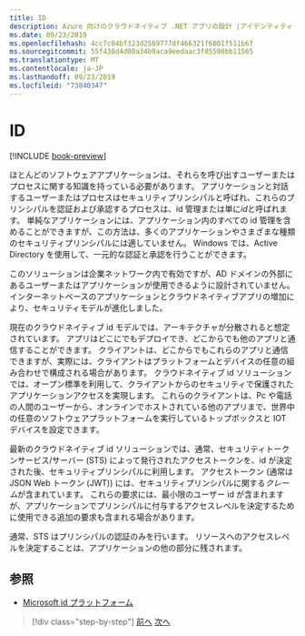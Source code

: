 ```yaml
---
title: ID
description: Azure 向けのクラウドネイティブ .NET アプリの設計 |アイデンティティ
ms.date: 09/23/2019
ms.openlocfilehash: 4cc7c04bf323d2589777df466321f6801f511b6f
ms.sourcegitcommit: 55f438d4d00a34b9aca9eedaac3f85590bb11565
ms.translationtype: MT
ms.contentlocale: ja-JP
ms.lasthandoff: 09/23/2019
ms.locfileid: "73840347"
---
```

# <a name="identity"></a>ID

[!INCLUDE [book-preview](../../../includes/book-preview.md)]

ほとんどのソフトウェアアプリケーションは、それらを呼び出すユーザーまたはプロセスに関する知識を持っている必要があります。 アプリケーションと対話するユーザーまたはプロセスはセキュリティプリンシパルと呼ばれ、これらのプリンシパルを認証および承認するプロセスは、id 管理または単に*id*と呼ばれます。 単純なアプリケーションには、アプリケーション内のすべての id 管理を含めることができますが、この方法は、多くのアプリケーションやさまざまな種類のセキュリティプリンシパルには適していません。 Windows では、Active Directory を使用して、一元的な認証と承認を行うことができます。

<!-- (insert figure showing Windows AD auth model) -->

このソリューションは企業ネットワーク内で有効ですが、AD ドメインの外部にあるユーザーまたはアプリケーションが使用できるように設計されていません。 インターネットベースのアプリケーションとクラウドネイティブアプリの増加により、セキュリティモデルが進化しました。

現在のクラウドネイティブ id モデルでは、アーキテクチャが分散されると想定されています。 アプリはどこにでもデプロイでき、どこからでも他のアプリと通信することができます。 クライアントは、どこからでもこれらのアプリと通信できますが、実際には、クライアントはプラットフォームとデバイスの任意の組み合わせで構成される場合があります。 クラウドネイティブ id ソリューションでは、オープン標準を利用して、クライアントからのセキュリティで保護されたアプリケーションアクセスを実現します。 これらのクライアントは、Pc や電話の人間のユーザーから、オンラインでホストされている他のアプリまで、世界中の任意のソフトウェアプラットフォームを実行しているトップボックスと IOT デバイスを設定できます。

最新のクラウドネイティブ id ソリューションでは、通常、セキュリティトークンサービス/サーバー (STS) によって発行されたアクセストークンを、id が決定された後、セキュリティプリンシパルに利用します。 アクセストークン (通常は JSON Web トークン (JWT)) には、セキュリティプリンシパルに関する*クレーム*が含まれています。 これらの要求には、最小限のユーザー id が含まれますが、アプリケーションでプリンシパルに付与するアクセスレベルを決定するために使用できる追加の要求も含まれる場合があります。

<!-- (insert figure showing basic handshake involving a principal, an STS, and an app) -->

通常、STS はプリンシパルの認証のみを行います。 リソースへのアクセスレベルを決定することは、アプリケーションの他の部分に残されます。

## <a name="references"></a>参照

- [Microsoft id プラットフォーム](https://docs.microsoft.com/azure/active-directory/develop/)

>[!div class="step-by-step"]
>[前へ](azure-monitor.md)
>[次へ](authentication-authorization.md)
